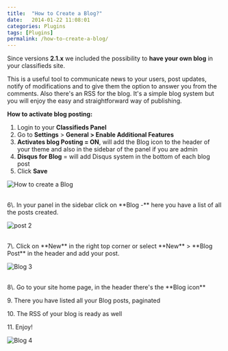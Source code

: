 ```yaml
---
title:  "How to Create a Blog?"
date:   2014-01-22 11:08:01
categories: Plugins
tags: [Plugins]
permalink: /how-to-create-a-blog/
---
```

Since versions **2.1.x** we included the possibility to **have your own blog** in your classifieds site. 

This is a useful tool to communicate news to your users, post updates, notify of modifications and to give them the option to answer you from the comments. Also there's an RSS for the blog. It's a simple blog system but you will enjoy the easy and straightforward way of publishing.

**How to activate blog posting:**

1. Login to your **Classifieds Panel**
2. Go to **Settings** > **General > Enable Additional Features**
3. **Activates blog Posting = ON**, will add the Blog icon to the header of your theme and also in the sidebar of the panel if you are admin
4. **Disqus for Blog** = will add Disqus system in the bottom of each blog post
5. Click **Save**

![How to create a Blog](http://open-classifieds.com/wp-content/uploads/2014/01/How-to-create-a-Blog.png) 

<br>
6\. In your panel in the sidebar click on **Blog -** here you have a list of all the posts created. 

![post 2](http://open-classifieds.com/wp-content/uploads/2014/01/post-2.png)

<br>
7\. Click on **New** in the right top corner or select **New** > **Blog Post** in the header and add your post. 

![Blog 3](http://open-classifieds.com/wp-content/uploads/2014/01/Blog-3.png) 

<br>
8\. Go to your site home page, in the header there's the **Blog icon** 

9\. There you have listed all your Blog posts, paginated 

10\. The RSS of your blog is ready as well 

11\. Enjoy! 

![Blog 4](http://open-classifieds.com/wp-content/uploads/2014/01/Blog-4.png?resize=550%2C635)

